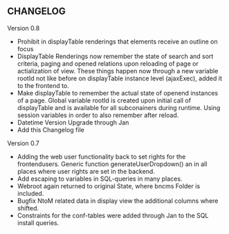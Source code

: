 CHANGELOG
---------

Version 0.8

- Prohibit in displayTable renderings that elements receive an outline on focus
- DisplayTable Renderings now remember the state of search and sort criteria, paging and opened relations upon reloading of page or actialization of view. These things happen now through a new variable rootId not like before on displayTable instance level (ajaxExec), added it to the frontend to.
- Make displayTable to remember the actual state of openend instances of a page. Global variable rootId is created upon initial call of displayTable and is available for all subconainers during runtime. Using session variables in order to also remember after reload.
- Datetime Version Upgrade through Jan
- Add this Changelog file

Version 0.7

- Adding the web user functionality back to set rights for the frontendusers. Generic function generateUserDropdown() an in all places where user rights are set in the backend.
- Add escaping to variables in SQL-queries in many places.
- Webroot again returned to original State, where bncms Folder is included.
- Bugfix NtoM related data in display view the additional columns where shifted.
- Constraints for the conf-tables were added through Jan to the SQL install queries.
